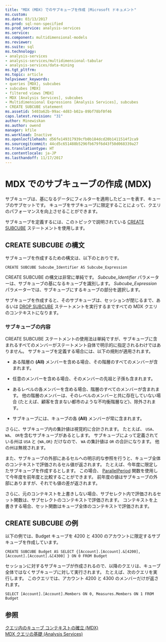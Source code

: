 ```yaml
---
title: "MDX (MDX) でのサブキューブを作成 |Microsoft ドキュメント"
ms.custom: 
ms.date: 03/13/2017
ms.prod: sql-non-specified
ms.prod_service: analysis-services
ms.service: 
ms.component: multidimensional-models
ms.reviewer: 
ms.suite: sql
ms.technology:
- analysis-services
- analysis-services/multidimensional-tabular
- analysis-services/data-mining
ms.tgt_pltfrm: 
ms.topic: article
helpviewer_keywords:
- queries [MDX], subcubes
- subcubes [MDX]
- filtered views [MDX]
- MDX [Analysis Services], subcubes
- Multidimensional Expressions [Analysis Services], subcubes
- CREATE SUBCUBE statement
ms.assetid: 5403a62b-99ac-4d83-b02a-89bf78bf0f46
caps.latest.revision: "31"
author: Minewiskan
ms.author: owend
manager: kfile
ms.workload: Inactive
ms.openlocfilehash: d56fe149317939cfb0b184dcd20b1411514f2ca9
ms.sourcegitcommit: 44cd5c651488b5296fb679f6d43f50d068339a27
ms.translationtype: HT
ms.contentlocale: ja-JP
ms.lasthandoff: 11/17/2017
---
```

# <a name="building-subcubes-in-mdx-mdx"></a>MDX でのサブキューブの作成 (MDX)
  サブキューブは、基になるデータにフィルターを適用したビューを表す、キューブのサブセットです。 キューブをサブキューブに限定することによって、クエリのパフォーマンスを向上させることができます。  
  
 サブキューブを定義するには、このトピックで説明されている [CREATE SUBCUBE](../../../mdx/mdx-data-definition-create-subcube.md) ステートメントを使用します。  
  
## <a name="create-subcube-syntax"></a>CREATE SUBCUBE の構文  
 サブキューブを作成するための構文は、以下のとおりです。  
  
```  
CREATE SUBCUBE Subcube_Identifier AS Subcube_Expression  
```  
  
 CREATE SUBCUBE の構文は非常に単純です。 *Subcube_Identifier* パラメーターは、サブキューブの基になるキューブを識別します。 *Subcube_Expression* パラメーターでは、サブキューブにするキューブの部分を選択します。  
  
 サブキューブを作成すると、そのサブキューブは、セッションが閉じるまで、あるいは [DROP SUBCUBE](../../../mdx/mdx-data-definition-drop-subcube.md) ステートメントを実行するまですべての MDX クエリのコンテキストになります。  
  
### <a name="what-a-subcube-contains"></a>サブキューブの内容  
 CREATE SUBCUBE ステートメントの使用法は単純ですが、サブキューブに含まれるすべてのメンバーがステートメント自体で明示的に指定されるわけではありません。 サブキューブを定義する場合には、以下の規則が適用されます。  
  
-   ある階層の **(All)** メンバーを含める場合、その階層のすべてのメンバーが含まれます。  
  
-   任意のメンバーを含める場合、そのメンバーの先祖と子孫も含まれます。  
  
-   あるレベルの各メンバーを含める場合、階層のすべてのメンバーが含まれます。 他の階層のメンバーは、そのレベルのメンバーと共に存在していない場合 (たとえば、顧客を含まない都市のような不均衡階層など)、除外されます。  
  
-   サブキューブには、キューブの各 **(All)** メンバーが常に含まれます。  
  
 さらに、サブキューブ内の集計値は視覚的に合計されます。 たとえば、 `USA`、 `WA`、 `OR`を含むサブキューブがあるとします。 サブキューブによって定義されている州は `USA` と `{WA,OR}` だけなので、 `WA` の集計値は `OR` の合計になります。 他の州は無視されます。  
  
 また、サブキューブの外部にあるセルへの明示的な参照を行うと、キューブ全体のコンテキストで評価されるセル値が返されます。 たとえば、今年度に限定したサブキューブを作成するとします。 この場合、 [ParallelPeriod](../../../mdx/parallelperiod-mdx.md) 関数を使用して今年度を前年度と比較することができます。 前年度の値はサブキューブの外部にありますが、それでも値の差が返されます。  
  
 さらに、元のコンテキストを上書きしない場合、サブセレクト内で評価されるセット関数は、サブセレクトのコンテキストで評価されます。 コンテキストを上書きする場合、セット関数はキューブ全体のコンテキストで評価されます。  
  
## <a name="create-subcube-example"></a>CREATE SUBCUBE の例  
 以下の例では、Budget キューブを 4200 と 4300 のアカウントに限定するサブキューブを作成しています。  
  
 `CREATE SUBCUBE Budget AS SELECT {[Account].[Account].&[4200], [Account].[Account].&[4300] } ON 0 FROM Budget`  
  
 セッションに対するサブキューブが作成されるので、以降のクエリは、キューブ全体ではなくサブキューブに対して実行されます。 たとえば、次のクエリを実行します。 このクエリでは、アカウント 4200 と 4300 のメンバーだけが返されます。  
  
 `SELECT [Account].[Account].Members ON 0, Measures.Members ON 1 FROM Budget`  
  
## <a name="see-also"></a>参照  
 [クエリ内のキューブ コンテキストの確立 (MDX)](../../../analysis-services/multidimensional-models/mdx/establishing-cube-context-in-a-query-mdx.md)   
 [MDX クエリの基礎 &#40;Analysis Services&#41;](../../../analysis-services/multidimensional-models/mdx/mdx-query-fundamentals-analysis-services.md)  
  
  

